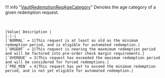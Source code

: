 !!! info "[VaultRedemptionReqAgeCategory](/../../schemas/vault_redemption_req_age_category)"
    Denotes the age category of a given redemption request.<br><br><br>

    |Value| Description |
    |-|-|
    |`NORMAL` = 1|This request is at least as old as the minimum redemption period, and is eligible for automated redemption.|
    |`URGENT` = 2|This request is nearing the maxmimum redemption period and will be factored into pre-order check margin requirements.|
    |`OVERDUE` = 3|This request has exceeded the maximum redemption period and will be considered for forced redemptions.|
    |`PRE_MIN` = 4|This request has yet to exceed the minimum redemption period, and is not yet eligible for automated redemption.|
